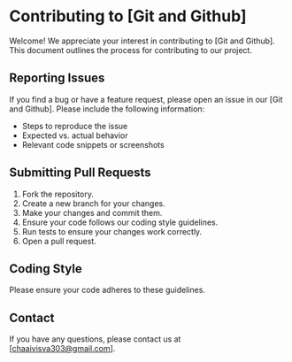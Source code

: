 # Contributing to [Git and Github]

Welcome! We appreciate your interest in contributing to [Git and Github]. This document outlines the process for contributing to our project.

## Reporting Issues

If you find a bug or have a feature request, please open an issue in our [Git and Github]. 
Please include the following information:
*   Steps to reproduce the issue
*   Expected vs. actual behavior
*   Relevant code snippets or screenshots

## Submitting Pull Requests

1.  Fork the repository.
2.  Create a new branch for your changes.
3.  Make your changes and commit them.
4.  Ensure your code follows our coding style guidelines.
5.  Run tests to ensure your changes work correctly.
6.  Open a pull request.

## Coding Style

Please ensure your code adheres to these guidelines.

## Contact

If you have any questions, please contact us at [chaaivisva303@gmail.com].

